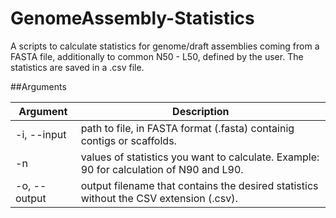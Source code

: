 # GenomeAssembly-Statistics

A scripts to calculate statistics for genome/draft assemblies coming from a FASTA file, additionally to common N50 - L50, defined by the user. The statistics are saved in a .csv file.

##Arguments

| Argument | Description |
| --- | --- |
| -i, --input | path to file, in FASTA format (.fasta) containig contigs or scaffolds. |
| -n | values of statistics you want to calculate. Example: 90 for calculation of N90 and L90. |
| -o, --output | output filename that contains the desired statistics without the CSV extension (.csv). |
